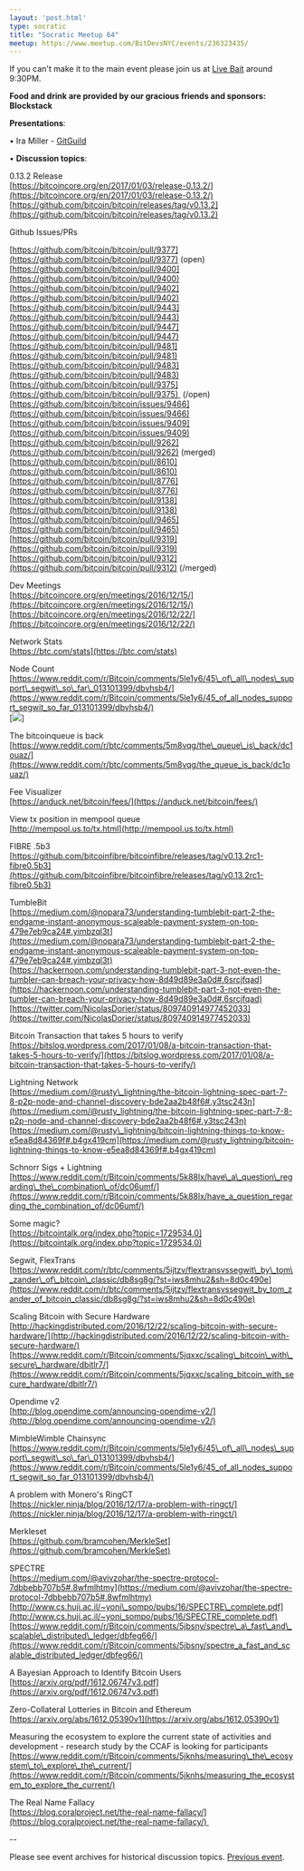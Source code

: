 ```yaml
---
layout: 'post.html'
type: socratic
title: "Socratic Meetup 64"
meetup: https://www.meetup.com/BitDevsNYC/events/236323435/
---
```


If you can't make it to the main event please join us at [Live Bait](http://livebaitnyc.com) around 9:30PM.

**Food and drink are provided by our gracious friends and sponsors: <a>Blockstack</a>**

**Presentations**:

• Ira Miller - [GitGuild](https://github.com/GitGuild/gitguild)

• **Discussion topics**:

0.13.2 Release  
[](https://bitcoincore.org/en/2017/01/03/release-0.13.2/)[https://bitcoincore.org/en/2017/01/03/release-0.13.2/](https://bitcoincore.org/en/2017/01/03/release-0.13.2/)  
[](https://github.com/bitcoin/bitcoin/releases/tag/v0.13.2)[https://github.com/bitcoin/bitcoin/releases/tag/v0.13.2](https://github.com/bitcoin/bitcoin/releases/tag/v0.13.2)

Github Issues/PRs

[](https://github.com/bitcoin/bitcoin/pull/9377)[https://github.com/bitcoin/bitcoin/pull/9377](https://github.com/bitcoin/bitcoin/pull/9377) (open)  
[](https://github.com/bitcoin/bitcoin/pull/9400)[https://github.com/bitcoin/bitcoin/pull/9400](https://github.com/bitcoin/bitcoin/pull/9400)  
[](https://github.com/bitcoin/bitcoin/pull/9402)[https://github.com/bitcoin/bitcoin/pull/9402](https://github.com/bitcoin/bitcoin/pull/9402)  
[](https://github.com/bitcoin/bitcoin/pull/9443)[https://github.com/bitcoin/bitcoin/pull/9443](https://github.com/bitcoin/bitcoin/pull/9443)  
[](https://github.com/bitcoin/bitcoin/pull/9447)[https://github.com/bitcoin/bitcoin/pull/9447](https://github.com/bitcoin/bitcoin/pull/9447)  
[](https://github.com/bitcoin/bitcoin/pull/9481)[https://github.com/bitcoin/bitcoin/pull/9481](https://github.com/bitcoin/bitcoin/pull/9481)  
[](https://github.com/bitcoin/bitcoin/pull/9483)[https://github.com/bitcoin/bitcoin/pull/9483](https://github.com/bitcoin/bitcoin/pull/9483)  
[](https://github.com/bitcoin/bitcoin/pull/9375)[https://github.com/bitcoin/bitcoin/pull/9375](https://github.com/bitcoin/bitcoin/pull/9375)  (/open)  
[](https://github.com/bitcoin/bitcoin/issues/9466)[https://github.com/bitcoin/bitcoin/issues/9466](https://github.com/bitcoin/bitcoin/issues/9466)  
[](https://github.com/bitcoin/bitcoin/issues/9409)[https://github.com/bitcoin/bitcoin/issues/9409](https://github.com/bitcoin/bitcoin/issues/9409)  
[](https://github.com/bitcoin/bitcoin/pull/9262)[https://github.com/bitcoin/bitcoin/pull/9262](https://github.com/bitcoin/bitcoin/pull/9262) (merged)  
[](https://github.com/bitcoin/bitcoin/pull/8610)[https://github.com/bitcoin/bitcoin/pull/8610](https://github.com/bitcoin/bitcoin/pull/8610)  
[](https://github.com/bitcoin/bitcoin/pull/8776)[https://github.com/bitcoin/bitcoin/pull/8776](https://github.com/bitcoin/bitcoin/pull/8776)  
[](https://github.com/bitcoin/bitcoin/pull/9138)[https://github.com/bitcoin/bitcoin/pull/9138](https://github.com/bitcoin/bitcoin/pull/9138)  
[](https://github.com/bitcoin/bitcoin/pull/9465)[https://github.com/bitcoin/bitcoin/pull/9465](https://github.com/bitcoin/bitcoin/pull/9465)  
[](https://github.com/bitcoin/bitcoin/pull/9319)[https://github.com/bitcoin/bitcoin/pull/9319](https://github.com/bitcoin/bitcoin/pull/9319)  
[](https://github.com/bitcoin/bitcoin/pull/9312)[https://github.com/bitcoin/bitcoin/pull/9312](https://github.com/bitcoin/bitcoin/pull/9312) (/merged)

Dev Meetings  
[](https://bitcoincore.org/en/meetings/2016/12/15/)[https://bitcoincore.org/en/meetings/2016/12/15/](https://bitcoincore.org/en/meetings/2016/12/15/)  
[](https://bitcoincore.org/en/meetings/2016/12/22/)[https://bitcoincore.org/en/meetings/2016/12/22/](https://bitcoincore.org/en/meetings/2016/12/22/)

Network Stats  
[](https://btc.com/stats)[https://btc.com/stats](https://btc.com/stats)

Node Count  
[](https://www.reddit.com/r/Bitcoin/comments/5le1y6/45_of_all_nodes_support_segwit_so_far_013101399/dbvhsb4/)[https://www.reddit.com/r/Bitcoin/comments/5le1y6/45\_of\_all\_nodes\_support\_segwit\_so\_far\_013101399/dbvhsb4/](https://www.reddit.com/r/Bitcoin/comments/5le1y6/45_of_all_nodes_support_segwit_so_far_013101399/dbvhsb4/)  
\[![](https://i.imgur.com/93Kc9yc.png)\]

The bitcoinqueue is back  
[](https://www.reddit.com/r/btc/comments/5m8vqg/the_queue_is_back/dc1ouaz/)[https://www.reddit.com/r/btc/comments/5m8vqg/the\_queue\_is\_back/dc1ouaz/](https://www.reddit.com/r/btc/comments/5m8vqg/the_queue_is_back/dc1ouaz/)

Fee Visualizer  
[](https://anduck.net/bitcoin/fees/)[https://anduck.net/bitcoin/fees/](https://anduck.net/bitcoin/fees/)

View tx position in mempool queue  
[](http://mempool.us.to/tx.html)[http://mempool.us.to/tx.html](http://mempool.us.to/tx.html)

FIBRE .5b3  
[](https://github.com/bitcoinfibre/bitcoinfibre/releases/tag/v0.13.2rc1-fibre0.5b3)[https://github.com/bitcoinfibre/bitcoinfibre/releases/tag/v0.13.2rc1-fibre0.5b3](https://github.com/bitcoinfibre/bitcoinfibre/releases/tag/v0.13.2rc1-fibre0.5b3)

TumbleBit  
[](https://medium.com/@nopara73/understanding-tumblebit-part-2-the-endgame-instant-anonymous-scaleable-payment-system-on-top-479e7eb9ca24#.yimbzql3t)[https://medium.com/@nopara73/understanding-tumblebit-part-2-the-endgame-instant-anonymous-scaleable-payment-system-on-top-479e7eb9ca24#.yimbzql3t](https://medium.com/@nopara73/understanding-tumblebit-part-2-the-endgame-instant-anonymous-scaleable-payment-system-on-top-479e7eb9ca24#.yimbzql3t)  
[](https://hackernoon.com/understanding-tumblebit-part-3-not-even-the-tumbler-can-breach-your-privacy-how-8d49d89e3a0d#.6srcjfqad)[https://hackernoon.com/understanding-tumblebit-part-3-not-even-the-tumbler-can-breach-your-privacy-how-8d49d89e3a0d#.6srcjfqad](https://hackernoon.com/understanding-tumblebit-part-3-not-even-the-tumbler-can-breach-your-privacy-how-8d49d89e3a0d#.6srcjfqad)  
[](https://twitter.com/NicolasDorier/status/809740914977452033)[https://twitter.com/NicolasDorier/status/809740914977452033](https://twitter.com/NicolasDorier/status/809740914977452033)

Bitcoin Transaction that takes 5 hours to verify  
[](https://bitslog.wordpress.com/2017/01/08/a-bitcoin-transaction-that-takes-5-hours-to-verify/)[https://bitslog.wordpress.com/2017/01/08/a-bitcoin-transaction-that-takes-5-hours-to-verify/](https://bitslog.wordpress.com/2017/01/08/a-bitcoin-transaction-that-takes-5-hours-to-verify/)

Lightning Network  
[](https://medium.com/@rusty_lightning/the-bitcoin-lightning-spec-part-7-8-p2p-node-and-channel-discovery-bde2aa2b48f6#.y3tsc243n)[https://medium.com/@rusty\_lightning/the-bitcoin-lightning-spec-part-7-8-p2p-node-and-channel-discovery-bde2aa2b48f6#.y3tsc243n](https://medium.com/@rusty_lightning/the-bitcoin-lightning-spec-part-7-8-p2p-node-and-channel-discovery-bde2aa2b48f6#.y3tsc243n)  
[](https://medium.com/@rusty_lightning/bitcoin-lightning-things-to-know-e5ea8d84369f#.b4gx419cm)[https://medium.com/@rusty\_lightning/bitcoin-lightning-things-to-know-e5ea8d84369f#.b4gx419cm](https://medium.com/@rusty_lightning/bitcoin-lightning-things-to-know-e5ea8d84369f#.b4gx419cm)

Schnorr Sigs + Lightning  
[](https://www.reddit.com/r/Bitcoin/comments/5k88lx/have_a_question_regarding_the_combination_of/dc06umf/)[https://www.reddit.com/r/Bitcoin/comments/5k88lx/have\_a\_question\_regarding\_the\_combination\_of/dc06umf/](https://www.reddit.com/r/Bitcoin/comments/5k88lx/have_a_question_regarding_the_combination_of/dc06umf/)

Some magic?  
[](https://bitcointalk.org/index.php?topic=1729534.0)[https://bitcointalk.org/index.php?topic=1729534.0](https://bitcointalk.org/index.php?topic=1729534.0)

Segwit, FlexTrans  
[](https://www.reddit.com/r/btc/comments/5ijtzv/flextransvssegwit_by_tom_zander_of_bitcoin_classic/db8sg8g/?st=iws8mhu2&sh=8d0c490e)[https://www.reddit.com/r/btc/comments/5ijtzv/flextransvssegwit\_by\_tom\_zander\_of\_bitcoin\_classic/db8sg8g/?st=iws8mhu2&sh=8d0c490e](https://www.reddit.com/r/btc/comments/5ijtzv/flextransvssegwit_by_tom_zander_of_bitcoin_classic/db8sg8g/?st=iws8mhu2&sh=8d0c490e)

Scaling Bitcoin with Secure Hardware  
[](http://hackingdistributed.com/2016/12/22/scaling-bitcoin-with-secure-hardware/)[http://hackingdistributed.com/2016/12/22/scaling-bitcoin-with-secure-hardware/](http://hackingdistributed.com/2016/12/22/scaling-bitcoin-with-secure-hardware/)  
[](https://www.reddit.com/r/Bitcoin/comments/5jqxxc/scaling_bitcoin_with_secure_hardware/dbitlr7/)[https://www.reddit.com/r/Bitcoin/comments/5jqxxc/scaling\_bitcoin\_with\_secure\_hardware/dbitlr7/](https://www.reddit.com/r/Bitcoin/comments/5jqxxc/scaling_bitcoin_with_secure_hardware/dbitlr7/)

Opendime v2  
[](http://blog.opendime.com/announcing-opendime-v2/)[http://blog.opendime.com/announcing-opendime-v2/](http://blog.opendime.com/announcing-opendime-v2/)

MimbleWimble Chainsync  
[](https://www.reddit.com/r/Bitcoin/comments/5le1y6/45_of_all_nodes_support_segwit_so_far_013101399/dbvhsb4/)[https://www.reddit.com/r/Bitcoin/comments/5le1y6/45\_of\_all\_nodes\_support\_segwit\_so\_far\_013101399/dbvhsb4/](https://www.reddit.com/r/Bitcoin/comments/5le1y6/45_of_all_nodes_support_segwit_so_far_013101399/dbvhsb4/)

A problem with Monero's RingCT  
[](https://nickler.ninja/blog/2016/12/17/a-problem-with-ringct/)[https://nickler.ninja/blog/2016/12/17/a-problem-with-ringct/](https://nickler.ninja/blog/2016/12/17/a-problem-with-ringct/)

Merkleset  
[](https://github.com/bramcohen/MerkleSet)[https://github.com/bramcohen/MerkleSet](https://github.com/bramcohen/MerkleSet)

SPECTRE  
[](https://medium.com/@avivzohar/the-spectre-protocol-7dbbebb707b5#.8wfmlhtmy)[https://medium.com/@avivzohar/the-spectre-protocol-7dbbebb707b5#.8wfmlhtmy](https://medium.com/@avivzohar/the-spectre-protocol-7dbbebb707b5#.8wfmlhtmy)  
[](http://www.cs.huji.ac.il/~yoni_sompo/pubs/16/SPECTRE_complete.pdf)[http://www.cs.huji.ac.il/~yoni\_sompo/pubs/16/SPECTRE\_complete.pdf](http://www.cs.huji.ac.il/~yoni_sompo/pubs/16/SPECTRE_complete.pdf)  
[](https://www.reddit.com/r/Bitcoin/comments/5jbsny/spectre_a_fast_and_scalable_distributed_ledger/dbfeg66/)[https://www.reddit.com/r/Bitcoin/comments/5jbsny/spectre\_a\_fast\_and\_scalable\_distributed\_ledger/dbfeg66/](https://www.reddit.com/r/Bitcoin/comments/5jbsny/spectre_a_fast_and_scalable_distributed_ledger/dbfeg66/)

A Bayesian Approach to Identify Bitcoin Users  
[](https://arxiv.org/pdf/1612.06747v3.pdf)[https://arxiv.org/pdf/1612.06747v3.pdf](https://arxiv.org/pdf/1612.06747v3.pdf)

Zero-Collateral Lotteries in Bitcoin and Ethereum  
[](https://arxiv.org/abs/1612.05390v1)[https://arxiv.org/abs/1612.05390v1](https://arxiv.org/abs/1612.05390v1)

Measuring the ecosystem to explore the current state of activities and development - research study by the CCAF is looking for participants  
[](https://www.reddit.com/r/Bitcoin/comments/5jknhs/measuring_the_ecosystem_to_explore_the_current/)[https://www.reddit.com/r/Bitcoin/comments/5jknhs/measuring\_the\_ecosystem\_to\_explore\_the\_current/](https://www.reddit.com/r/Bitcoin/comments/5jknhs/measuring_the_ecosystem_to_explore_the_current/)

The Real Name Fallacy  
[](https://blog.coralproject.net/the-real-name-fallacy/)[https://blog.coralproject.net/the-real-name-fallacy/](https://blog.coralproject.net/the-real-name-fallacy/) 

\--

Please see event archives for historical discussion topics. [Previous event](https://www.meetup.com/BitDevsNYC/events/235653277/).
